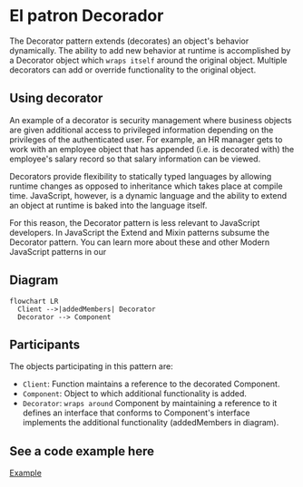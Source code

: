 # El patron Decorador

The Decorator pattern extends (decorates) an object's behavior dynamically. The ability to add new behavior at runtime is accomplished by a Decorator object which `wraps itself` around the original object. Multiple decorators can add or override functionality to the original object.

## Using decorator

An example of a decorator is security management where business objects are given additional access to privileged information depending on the privileges of the authenticated user. For example, an HR manager gets to work with an employee object that has appended (i.e. is decorated with) the employee's salary record so that salary information can be viewed.

Decorators provide flexibility to statically typed languages by allowing runtime changes as opposed to inheritance which takes place at compile time. JavaScript, however, is a dynamic language and the ability to extend an object at runtime is baked into the language itself.

For this reason, the Decorator pattern is less relevant to JavaScript developers. In JavaScript the Extend and Mixin patterns subsume the Decorator pattern. You can learn more about these and other Modern JavaScript patterns in our

## Diagram

```mermaid
flowchart LR
  Client -->|addedMembers| Decorator
  Decorator --> Component
```

## Participants

The objects participating in this pattern are:

- `Client`: Function maintains a reference to the decorated Component.
- `Component`: Object to which additional functionality is added.
- `Decorator`: `wraps around` Component by maintaining a reference to it
defines an interface that conforms to Component's interface
implements the additional functionality (addedMembers in diagram).

## See a code example here

[Example](./decorator.ts)
